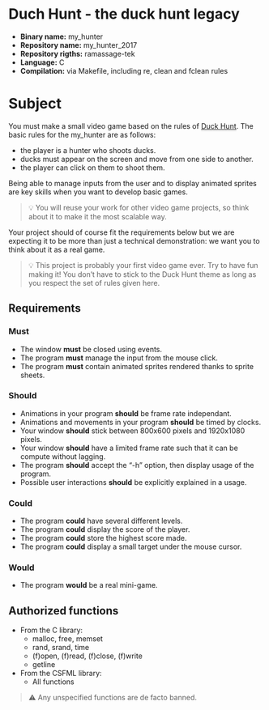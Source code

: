 # Duch Hunt - the duck hunt legacy

- **Binary name:** my_hunter
- **Repository name:** my_hunter_2017
- **Repository rigths:** ramassage-tek
- **Language:** C
- **Compilation:** via Makefile, including re, clean and fclean rules


# Subject

You must make a small video game based on the rules of [Duck Hunt].
The basic rules for the my_hunter are as follows:
- the player is a hunter who shoots ducks.
- ducks must appear on the screen and move from one side to another.
- the player can click on them to shoot them.

Being able to manage inputs from the user and to display animated sprites are key skills
when you want to develop basic games.

> :bulb: You will reuse your work for other video game projects, so think about it to make it the most scalable way.

Your project should of course fit the requirements below but we are expecting it to be more than just a technical demonstration: we want you to think about it as a real game.

> :bulb: This project is probably your first video game ever. Try to have fun making it! You don’t have to stick to the Duck Hunt theme as long as you respect the set of rules given here.

## Requirements

### Must

- The window **must** be closed using events.
- The program **must** manage the input from the mouse click.
- The program **must** contain animated sprites rendered thanks to sprite sheets.

### Should

- Animations in your program **should** be frame rate independant.
- Animations and movements in your program **should** be timed by clocks.
- Your window **should** stick between 800x600 pixels and 1920x1080 pixels.
- Your window **should** have a limited frame rate such that it can be compute without lagging.
- The program **should** accept the “-h” option, then display usage of the program.
- Possible user interactions **should** be explicitly explained in a usage.

### Could

- The program **could** have several different levels.
- The program **could** display the score of the player.
- The program **could** store the highest score made.
- The program **could** display a small target under the mouse cursor.

### Would

- The program **would** be a real mini-game.

## Authorized functions

- From the C library:
  - malloc, free, memset
  - rand, srand, time 
  - (f)open, (f)read, (f)close, (f)write
  - getline
- From the CSFML library:
  - All functions

> :warning: Any unspecified functions are de facto banned.

[Duck Hunt]: https://en.wikipedia.org/wiki/Duck_Hunt